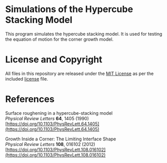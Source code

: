 # Simulations of the Hypercube Stacking Model

This program simulates the hypercube stacking model. It is used for testing the equation of motion for the corner growth model.

# License and Copyright

All files in this repository are released under the [MIT License](https://mit-license.org) as per the included [license](https://github.com/jolejarz/hypercube-stacking-model/blob/main/LICENSE.txt) file.

# References

Surface roughening in a hypercube-stacking model  
*Physical Review Letters* **64**, 1405 (1990)  
[https://doi.org/10.1103/PhysRevLett.64.1405](https://doi.org/10.1103/PhysRevLett.64.1405)

Growth Inside a Corner: The Limiting Interface Shape  
*Physical Review Letters* **108**, 016102 (2012)  
[https://doi.org/10.1103/PhysRevLett.108.016102](https://doi.org/10.1103/PhysRevLett.108.016102)
